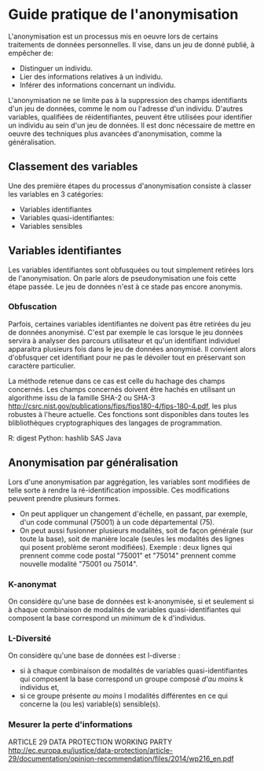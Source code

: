# Guide pratique de l'anonymisation

L'anonymisation est un processus mis en oeuvre lors de certains traitements de données personnelles. Il vise, dans un jeu de donné publié, à empêcher de:

* Distinguer un individu.
* Lier des informations relatives à un individu.
* Inférer des informations concernant un individu.

L'anonymisation ne se limite pas à la suppression des champs identifiants d'un jeu de données, comme le nom ou l'adresse d'un individu. D'autres variables, qualifiées de réidentifiantes, peuvent être utilisées pour identifier un individu au sein d'un jeu de données. Il est donc nécessaire de mettre en oeuvre des techniques plus avancées d'anonymisation, comme la généralisation.

## Classement des variables

Une des première étapes du processus d'anonymisation consiste à classer les variables en 3 catégories:

* Variables identifiantes
* Variables quasi-identifiantes: 
* Variables sensibles

## Variables identifiantes

Les variables identifiantes sont obfusquées ou tout simplement retirées lors de l'anonymisation.
On parle alors de pseudonymisation une fois cette étape passée. Le jeu de données n'est à ce stade pas encore anonymis.

### Obfuscation

Parfois, certaines variables identifiantes ne doivent pas être retirées du jeu de données anonymisé. C'est par exemple le cas lorsque le jeu données servira à analyser des parcours utilisateur et qu'un identifiant individuel apparaitra plusieurs fois dans le jeu de données anonymisé. Il convient alors d'obfusquer cet identifiant pour ne pas le dévoiler tout en préservant son caractère particulier.

La méthode retenue dans ce cas est celle du hachage des champs concernés. Les champs concernés doivent être hachés en utilisant un algorithme issu de la famille SHA-2 ou SHA-3 http://csrc.nist.gov/publications/fips/fips180-4/fips-180-4.pdf, les plus robustes à l'heure actuelle. Ces fonctions sont disponibles dans toutes les blibliothèques cryptographiques des langages de programmation.

R: digest
Python: hashlib
SAS
Java


## Anonymisation par généralisation

Lors d'une anonymisation par aggrégation, les variables sont modifiées de telle sorte à rendre la ré-identification impossible. Ces modifications peuvent prendre plusieurs formes.  
+ On peut appliquer un changement d'échelle, en passant, par exemple, d'un code communal (75001) à un code départemental (75).  
+ On peut aussi fusionner plusieurs modalités, soit de façon générale (sur toute la base), soit de manière locale (seules les modalités des lignes qui posent problème seront modifiées). Exemple : deux lignes qui prennent comme code postal "75001" et "75014" prennent comme nouvelle modalité "75001 ou 75014".

### K-anonymat
On considère qu'une base de données est k-anonymisée, si et seulement si à chaque combinaison de modalités de variables quasi-identifiantes qui composent la base correspond un *minimum* de k d'individus.

### L-Diversité
On considère qu'une base de données est l-diverse :
+ si à chaque combinaison de modalités de variables quasi-identifiantes qui composent la base correspond un groupe composé *d'au moins* k individus et,
+ si ce groupe présente *au moins* l modalités différentes en ce qui concerne la (ou les) variable(s) sensible(s).

### Mesurer la perte d'informations

ARTICLE 29 DATA PROTECTION WORKING PARTY
http://ec.europa.eu/justice/data-protection/article-29/documentation/opinion-recommendation/files/2014/wp216_en.pdf
